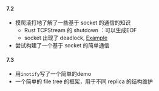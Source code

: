 #### 7.2

- 摸爬滚打地了解了一些基于 socket 的通信的知识
   - Rust TCPStream 的 shutdown ：可以生成EOF
   - socket 出现了 deadlock, [Example](https://stackoverflow.com/questions/44015638/simple-rust-tcp-server-and-client-do-not-receive-messages-and-never-terminates)
- 尝试构建了一个基于 socket 的简单通信

#### 7.3

- 用`inotify`写了一个简单的demo
- 一个简单的 file tree 的框架，用于不同 replica 的结构维护